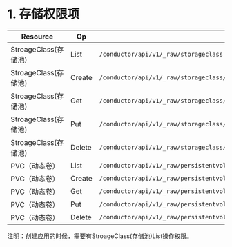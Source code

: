 # 1. 存储权限项
Resource 			| Op   		| API 
---      			| --   		| --- 
StroageClass(存储池) | List 	  | `/conductor/api/v1/_raw/storageclass`
StroageClass(存储池) | Create    | `/conductor/api/v1/_raw/storageclass/`
StroageClass(存储池) | Get       | `/conductor/api/v1/_raw/storageclass/name/{name}`
StroageClass(存储池) | Put       | `/conductor/api/v1/_raw/storageclass/name/{name}`
StroageClass(存储池) | Delete    | `/conductor/api/v1/_raw/storageclass/name/{name}`
PVC（动态卷） 		 | List 	 | `/conductor/api/v1/_raw/persistentvolumeclaim/namespace/{namespace}`
PVC（动态卷） 		 | Create    | `/conductor/api/v1/_raw/persistentvolumeclaim/namespace/{namespace}` 
PVC（动态卷） 		 | Get       | `/conductor/api/v1/_raw/persistentvolumeclaim/namespace/{namespace}/name/{name}`
PVC（动态卷） 		 | Put       | `/conductor/api/v1/_raw/persistentvolumeclaim/namespace/{namespace}/name/{name}`
PVC（动态卷） 		 | Delete    | `/conductor/api/v1/_raw/persistentvolumeclaim/namespace/{namesapce}/name/{name}`


注明：创建应用的时候，需要有StroageClass(存储池)List操作权限。
